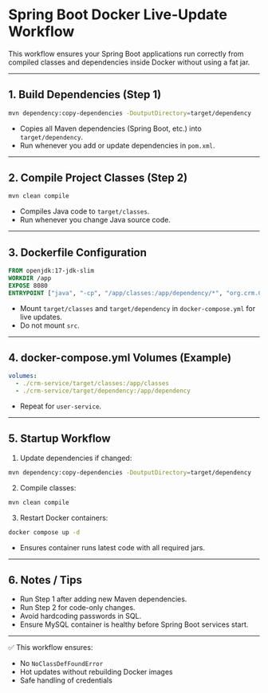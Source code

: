 # Spring Boot Docker Live-Update Workflow

This workflow ensures your Spring Boot applications run correctly from compiled classes and dependencies inside Docker without using a fat jar.

---

## 1. Build Dependencies (Step 1)

```bash
mvn dependency:copy-dependencies -DoutputDirectory=target/dependency
```

- Copies all Maven dependencies (Spring Boot, etc.) into `target/dependency`.  
- Run whenever you add or update dependencies in `pom.xml`.

---

## 2. Compile Project Classes (Step 2)

```bash
mvn clean compile
```

- Compiles Java code to `target/classes`.  
- Run whenever you change Java source code.

---

## 3. Dockerfile Configuration

```dockerfile
FROM openjdk:17-jdk-slim
WORKDIR /app
EXPOSE 8080
ENTRYPOINT ["java", "-cp", "/app/classes:/app/dependency/*", "org.crm.CrmServiceApplication"]
```

- Mount `target/classes` and `target/dependency` in `docker-compose.yml` for live updates.
- Do not mount `src`.

---

## 4. docker-compose.yml Volumes (Example)

```yaml
volumes:
  - ./crm-service/target/classes:/app/classes
  - ./crm-service/target/dependency:/app/dependency
```

- Repeat for `user-service`.

---

## 5. Startup Workflow

1. Update dependencies if changed:

```bash
mvn dependency:copy-dependencies -DoutputDirectory=target/dependency
```

2. Compile classes:

```bash
mvn clean compile
```

3. Restart Docker containers:

```bash
docker compose up -d
```

- Ensures container runs latest code with all required jars.

---

## 6. Notes / Tips

- Run Step 1 after adding new Maven dependencies.
- Run Step 2 for code-only changes.
- Avoid hardcoding passwords in SQL.
- Ensure MySQL container is healthy before Spring Boot services start.

---

✅ This workflow ensures:
- No `NoClassDefFoundError`
- Hot updates without rebuilding Docker images
- Safe handling of credentials

